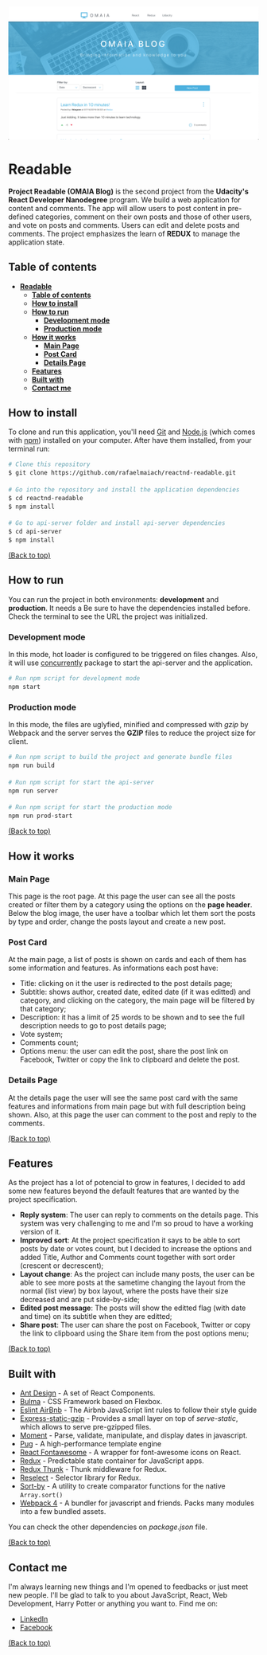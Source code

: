 ![ReadableScreen](https://raw.githubusercontent.com/rafaelmaiach/reactnd-readable/master/readme-images/omaia-blog.png)
# **Readable**
**Project Readable (OMAIA Blog)** is the second project from the **Udacity's React Developer Nanodegree** program. We build a web application for content and comments. The app will allow users to post content in pre-defined categories, comment on their own posts and those of other users, and vote on posts and comments. Users can edit and delete posts and comments. The project emphasizes the learn of **REDUX** to manage the application state.

## **Table of contents**

- [**Readable**](#readable)
  - [**Table of contents**](#table-of-contents)
  - [**How to install**](#how-to-install)
  - [**How to run**](#how-to-run)
    - [**Development mode**](#development-mode)
    - [**Production mode**](#production-mode)
  - [**How it works**](#how-it-works)
    - [**Main Page**](#main-page)
    - [**Post Card**](#post-card)
    - [**Details Page**](#details-page)
  - [**Features**](#features)
  - [**Built with**](#built-with)
  - [**Contact me**](#contact-me)
 

## **How to install**
To clone and run this application, you'll need [Git](https://git-scm.com/) and [Node.js](https://nodejs.org/en/download/) (which comes with [npm](http://npmjs.com/)) installed on your computer. After have them installed, from your terminal run:

```bash
# Clone this repository
$ git clone https://github.com/rafaelmaiach/reactnd-readable.git

# Go into the repository and install the application dependencies
$ cd reactnd-readable
$ npm install

# Go to api-server folder and install api-server dependencies
$ cd api-server
$ npm install
```
[(Back to top)](#readable)

## **How to run**
You can run the project in both environments: **development** and **production**. It needs a Be sure to have the dependencies installed before. Check the terminal to see the URL the project was initialized.

### **Development mode**
In this mode, hot loader is configured to be triggered on files changes. Also, it will use [concurrently](https://github.com/kimmobrunfeldt/concurrently) package to start the api-server and the application.

```bash
# Run npm script for development mode
npm start
```

### **Production mode**
In this mode, the files are uglyfied, minified and compressed with _gzip_ by Webpack and the server serves the **GZIP** files to reduce the project size for client.
```bash
# Run npm script to build the project and generate bundle files
npm run build

# Run npm script for start the api-server
npm run server

# Run npm script for start the production mode
npm run prod-start
```

[(Back to top)](#readable)

## **How it works**

### **Main Page**
This page is the root page. At this page the user can see all the posts created or filter them by a category using the options on the **page header**. Below the blog image, the user have a toolbar which let them sort the posts by type and order, change the posts layout and create a new post.

### **Post Card**
At the main page, a list of posts is shown on cards and each of them has some information and features. As informations each post have:
- Title: clicking on it the user is redirected to the post details page;
- Subtitle: shows author, created date, edited date (if it was editted) and category, and clicking on the category, the main page will be filtered by that category;
- Description: it has a limit of 25 words to be shown and to see the full description needs to go to post details page;
- Vote system;
- Comments count;
- Options menu: the user can edit the post, share the post link on Facebook, Twitter or copy the link to clipboard and delete the post.

### **Details Page**
At the details page the user will see the same post card with the same features and informations from main page but with full description being shown. Also, at this page the user can comment to the post and reply to the comments.

[(Back to top)](#readable)

## **Features**
As the project has a lot of potencial to grow in features, I decided to add some new features beyond the default features that are wanted by the project specification.
- **Reply system**: The user can reply to comments on the details page. This system was very challenging to me and I'm so proud to have a working version of it.
- **Improved sort**: At the project specification it says to be able to sort posts by date or votes count, but I decided to increase the options and added Title, Author and Comments count together with sort order (crescent or decrescent);
- **Layout change**: As the project can include many posts, the user can be able to see more posts at the sametime changing the layout from the normal (list view) by box layout, where the posts have their size decreased and are put side-by-side;
- **Edited post message**: The posts will show the editted flag (with date and time) on its subtitle when they are editted;
- **Share post**: The user can share the post on Facebook, Twitter or copy the link to clipboard using the Share item from the post options menu;

[(Back to top)](#readable)

## **Built with**
- [Ant Design](https://github.com/ant-design/ant-design) - A set of React Components.
- [Bulma](https://github.com/jgthms/bulma) - CSS Framework based on Flexbox.
- [Eslint AirBnb](https://www.npmjs.com/package/eslint-config-airbnb) - The Airbnb JavaScript lint rules to follow their style guide
- [Express-static-gzip](https://www.npmjs.com/package/express-static-gzip) - Provides a small layer on top of _serve-static_, which allows to serve pre-gzipped files.
- [Moment](https://github.com/moment/moment/) - Parse, validate, manipulate, and display dates in javascript.
- [Pug](https://github.com/pugjs/pug) - A high-performance template engine
- [React Fontawesome](https://github.com/FortAwesome/react-fontawesome) - A wrapper for font-awesome icons on React.
- [Redux](https://github.com/reduxjs/redux/) - Predictable state container for JavaScript apps.
- [Redux Thunk](https://github.com/reduxjs/redux-thunk) - Thunk middleware for Redux.
- [Reselect](https://github.com/reduxjs/reselect) - Selector library for Redux.
- [Sort-by](https://github.com/kvnneff/sort-by) - A utility to create comparator functions for the native `Array.sort()`
- [Webpack 4](https://github.com/webpack/webpack) - A bundler for javascript and friends. Packs many modules into a few bundled assets.


You can check the other dependencies on _package.json_ file.

[(Back to top)](#readable)

## **Contact me**
I'm always learning new things and I'm opened to feedbacks or just meet new people.  I'll be glad to talk to you about JavaScript, React, Web Development, Harry Potter or anything you want to. Find me on:
- [LinkedIn](https://www.linkedin.com/in/rafaelmaiach)
- [Facebook](https://www.facebook.com/rafaelmaiach)

[(Back to top)](#readable)
